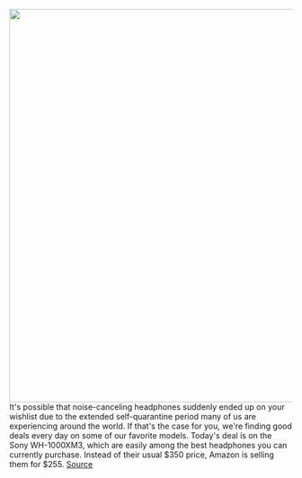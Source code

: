 <img src='https://cdn.vox-cdn.com/thumbor/wFu16Vh_c2mVFdoeK4LDBelDA9s=/0x0:2040x1360/1200x800/filters:focal(977x550:1303x876)/cdn.vox-cdn.com/uploads/chorus_image/image/66552225/jbareham_180823_2895_0075.0.jpg' width='700px' /><br/>
It's possible that noise-canceling headphones suddenly ended up on your wishlist due to the extended self-quarantine period many of us are experiencing around the world. If that's the case for you, we're finding good deals every day on some of our favorite models. Today's deal is on the Sony WH-1000XM3, which are easily among the best headphones you can currently purchase. Instead of their usual $350 price, Amazon is selling them for $255.
<a href='https://www.theverge.com/good-deals/2020/3/25/21193768/sony-headphones-games-amazon-deals-gift-cards-sale-newegg'> Source <a/>